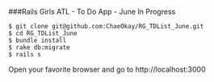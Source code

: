 ###Rails Girls ATL - To Do App - June In Progress

    $ git clone git@github.com:ChaeOkay/RG_TDList_June.git
    $ cd RG_TDList_June
    $ bundle install
    $ rake db:migrate
    $ rails s

Open your favorite browser and go to
    http://localhost:3000
